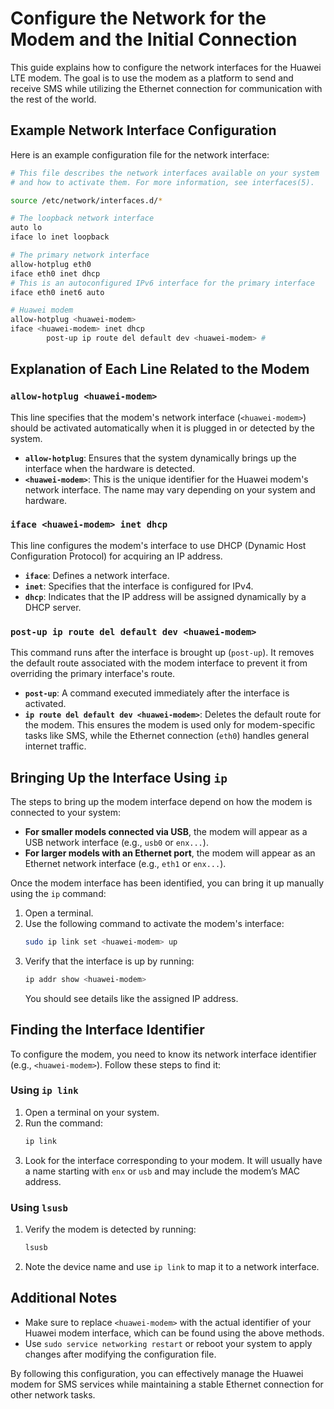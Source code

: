 # Configure the Network for the Modem and the Initial Connection

This guide explains how to configure the network interfaces for the Huawei LTE modem. The goal is to use the modem as a platform to send and receive SMS while utilizing the Ethernet connection for communication with the rest of the world.

## **Example Network Interface Configuration**

Here is an example configuration file for the network interface:

```bash
# This file describes the network interfaces available on your system
# and how to activate them. For more information, see interfaces(5).

source /etc/network/interfaces.d/*

# The loopback network interface
auto lo
iface lo inet loopback

# The primary network interface
allow-hotplug eth0
iface eth0 inet dhcp
# This is an autoconfigured IPv6 interface for the primary interface
iface eth0 inet6 auto

# Huawei modem
allow-hotplug <huawei-modem>
iface <huawei-modem> inet dhcp
        post-up ip route del default dev <huawei-modem> #
```

## **Explanation of Each Line Related to the Modem**

### `allow-hotplug <huawei-modem>`
This line specifies that the modem's network interface (`<huawei-modem>`) should be activated automatically when it is plugged in or detected by the system.

- **`allow-hotplug`**: Ensures that the system dynamically brings up the interface when the hardware is detected.
- **`<huawei-modem>`**: This is the unique identifier for the Huawei modem's network interface. The name may vary depending on your system and hardware.

### `iface <huawei-modem> inet dhcp`
This line configures the modem's interface to use DHCP (Dynamic Host Configuration Protocol) for acquiring an IP address.

- **`iface`**: Defines a network interface.
- **`inet`**: Specifies that the interface is configured for IPv4.
- **`dhcp`**: Indicates that the IP address will be assigned dynamically by a DHCP server.

### `post-up ip route del default dev <huawei-modem>`
This command runs after the interface is brought up (`post-up`). It removes the default route associated with the modem interface to prevent it from overriding the primary interface's route.

- **`post-up`**: A command executed immediately after the interface is activated.
- **`ip route del default dev <huawei-modem>`**: Deletes the default route for the modem. This ensures the modem is used only for modem-specific tasks like SMS, while the Ethernet connection (`eth0`) handles general internet traffic.

## **Bringing Up the Interface Using `ip`**

The steps to bring up the modem interface depend on how the modem is connected to your system:

- **For smaller models connected via USB**, the modem will appear as a USB network interface (e.g., `usb0` or `enx...`).
- **For larger models with an Ethernet port**, the modem will appear as an Ethernet network interface (e.g., `eth1` or `enx...`).

Once the modem interface has been identified, you can bring it up manually using the `ip` command:

1. Open a terminal.
2. Use the following command to activate the modem's interface:
   ```bash
   sudo ip link set <huawei-modem> up
   ```
3. Verify that the interface is up by running:
   ```bash
   ip addr show <huawei-modem>
   ```
   You should see details like the assigned IP address.

## **Finding the Interface Identifier**

To configure the modem, you need to know its network interface identifier (e.g., `<huawei-modem>`). Follow these steps to find it:

### Using `ip link`
1. Open a terminal on your system.
2. Run the command:
   ```bash
   ip link
   ```
3. Look for the interface corresponding to your modem. It will usually have a name starting with `enx` or `usb` and may include the modem’s MAC address.

### Using `lsusb`
1. Verify the modem is detected by running:
   ```bash
   lsusb
   ```
2. Note the device name and use `ip link` to map it to a network interface.

## **Additional Notes**
- Make sure to replace `<huawei-modem>` with the actual identifier of your Huawei modem interface, which can be found using the above methods.
- Use `sudo service networking restart` or reboot your system to apply changes after modifying the configuration file.

By following this configuration, you can effectively manage the Huawei modem for SMS services while maintaining a stable Ethernet connection for other network tasks.

